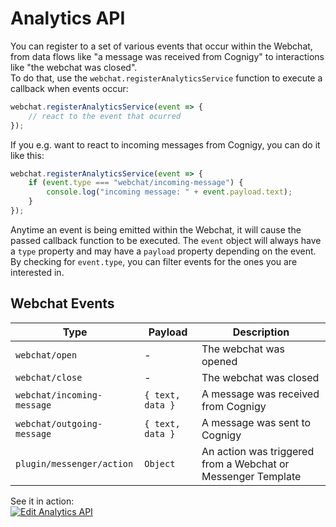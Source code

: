 # Analytics API

You can register to a set of various events that occur within the Webchat, from data flows like "a message was received from Cognigy" to interactions like "the webchat was closed".  
To do that, use the `webchat.registerAnalyticsService` function to execute a callback when events occur:

```javascript
webchat.registerAnalyticsService(event => {
	// react to the event that ocurred
});
```

If you e.g. want to react to incoming messages from Cognigy, you can do it like this:

```javascript
webchat.registerAnalyticsService(event => {
	if (event.type === "webchat/incoming-message") {
		console.log("incoming message: " + event.payload.text);
	}
});
```

Anytime an event is being emitted within the Webchat, it will cause the passed callback function to be executed.
The `event` object will always have a `type` property and may have a `payload` property depending on the event.
By checking for `event.type`, you can filter events for the ones you are interested in.

## Webchat Events

| Type                       | Payload          | Description                                                  |
| -------------------------- | ---------------- | ------------------------------------------------------------ |
| `webchat/open`             | -                | The webchat was opened                                       |
| `webchat/close`            | -                | The webchat was closed                                       |
| `webchat/incoming-message` | `{ text, data }` | A message was received from Cognigy                          |
| `webchat/outgoing-message` | `{ text, data }` | A message was sent to Cognigy                                |
| `plugin/messenger/action`  | `Object`         | An action was triggered from a Webchat or Messenger Template |

See it in action:  
[![Edit Analytics API](https://codesandbox.io/static/img/play-codesandbox.svg)](https://codesandbox.io/s/using-the-webchat-api-ho5nk?fontsize=14&hidenavigation=1&theme=dark)
